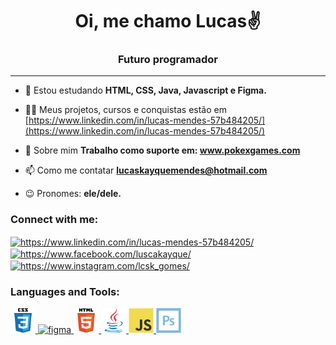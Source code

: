 <h1 align="center">Oi, me chamo Lucas✌️</h1>
<h3 align="center">Futuro programador</h3><hr>

- 🌱 Estou estudando **HTML, CSS, Java, Javascript e Figma.**

- 👨‍💻 Meus projetos, cursos e conquistas estão em [https://www.linkedin.com/in/lucas-mendes-57b484205/](https://www.linkedin.com/in/lucas-mendes-57b484205/)

- 💬 Sobre mim **Trabalho como suporte em: www.pokexgames.com**

- 📫 Como me contatar **lucaskayquemendes@hotmail.com**

- 😉 Pronomes: **ele/dele.**

<h3 align="left">Connect with me:</h3>
<p align="left">
<a href="https://linkedin.com/in/lucas-mendes-57b484205/" target="blank"><img align="center" src="https://raw.githubusercontent.com/rahuldkjain/github-profile-readme-generator/master/src/images/icons/Social/linked-in-alt.svg" alt="https://www.linkedin.com/in/lucas-mendes-57b484205/" height="30" width="40" /></a>
<a href="https://fb.com/luscakayque/" target="blank"><img align="center" src="https://raw.githubusercontent.com/rahuldkjain/github-profile-readme-generator/master/src/images/icons/Social/facebook.svg" alt="https://www.facebook.com/luscakayque/" height="30" width="40" /></a>
<a href="https://instagram.com/lcsk_gomes/" target="blank"><img align="center" src="https://raw.githubusercontent.com/rahuldkjain/github-profile-readme-generator/master/src/images/icons/Social/instagram.svg" alt="https://www.instagram.com/lcsk_gomes/" height="30" width="40" /></a>
</p>

<h3 align="left">Languages and Tools:</h3>
<p align="left"> <a href="https://www.w3schools.com/css/" target="_blank" rel="noreferrer"> <img src="https://raw.githubusercontent.com/devicons/devicon/master/icons/css3/css3-original-wordmark.svg" alt="css3" width="40" height="40"/> </a> <a href="https://www.figma.com/" target="_blank" rel="noreferrer"> <img src="https://www.vectorlogo.zone/logos/figma/figma-icon.svg" alt="figma" width="40" height="40"/> </a> <a href="https://www.w3.org/html/" target="_blank" rel="noreferrer"> <img src="https://raw.githubusercontent.com/devicons/devicon/master/icons/html5/html5-original-wordmark.svg" alt="html5" width="40" height="40"/> </a> <a href="https://www.java.com" target="_blank" rel="noreferrer"> <img src="https://raw.githubusercontent.com/devicons/devicon/master/icons/java/java-original.svg" alt="java" width="40" height="40"/> </a> <a href="https://developer.mozilla.org/en-US/docs/Web/JavaScript" target="_blank" rel="noreferrer"> <img src="https://raw.githubusercontent.com/devicons/devicon/master/icons/javascript/javascript-original.svg" alt="javascript" width="40" height="40"/> </a> <a href="https://www.photoshop.com/en" target="_blank" rel="noreferrer"> <img src="https://raw.githubusercontent.com/devicons/devicon/master/icons/photoshop/photoshop-line.svg" alt="photoshop" width="40" height="40"/> </a> </p>
